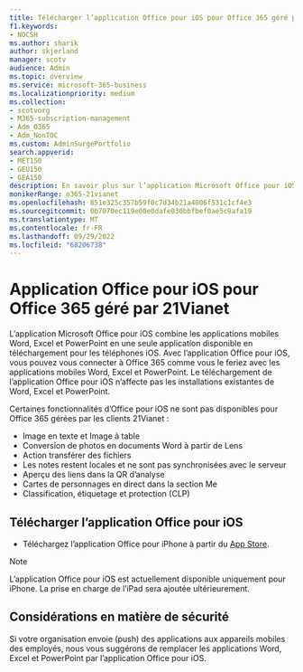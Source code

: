 ```yaml
---
title: Télécharger l’application Office pour iOS pour Office 365 géré par 21Vianet
f1.keywords:
- NOCSH
ms.author: sharik
author: skjerland
manager: scotv
audience: Admin
ms.topic: overview
ms.service: microsoft-365-business
ms.localizationpriority: medium
ms.collection:
- scotvorg
- M365-subscription-management
- Adm_O365
- Adm_NonTOC
ms.custom: AdminSurgePortfolio
search.appverid:
- MET150
- GEU150
- GEA150
description: En savoir plus sur l’application Microsoft Office pour iOS pour Office 365 gérée par 21Vianet et comment la télécharger pour les clients en Chine.
monikerRange: o365-21vianet
ms.openlocfilehash: 851e325c357b59f0c7d34b21a4006f531c1cf4e3
ms.sourcegitcommit: 0b7070ec119e00e0dafe030bbfbef0ae5c9afa19
ms.translationtype: MT
ms.contentlocale: fr-FR
ms.lasthandoff: 09/29/2022
ms.locfileid: "68206738"
---
```

# <a name="office-app-for-ios-for-office-365-operated-by-21vianet"></a>Application Office pour iOS pour Office 365 géré par 21Vianet

L’application Microsoft Office pour iOS combine les applications mobiles Word, Excel et PowerPoint en une seule application disponible en téléchargement pour les téléphones iOS. Avec l’application Office pour iOS, vous pouvez vous connecter à Office 365 comme vous le feriez avec les applications mobiles Word, Excel et PowerPoint. Le téléchargement de l’application Office pour iOS n’affecte pas les installations existantes de Word, Excel et PowerPoint.

Certaines fonctionnalités d’Office pour iOS ne sont pas disponibles pour Office 365 gérées par les clients 21Vianet :

- Image en texte et Image à table 
- Conversion de photos en documents Word à partir de Lens 
- Action transférer des fichiers 
- Les notes restent locales et ne sont pas synchronisées avec le serveur
- Aperçu des liens dans la QR d’analyse
- Cartes de personnages en direct dans la section Me
- Classification, étiquetage et protection (CLP)


## <a name="download-the-office-app-for-ios"></a>Télécharger l’application Office pour iOS

- Téléchargez l’application Office pour iPhone à partir du [App Store](https://products.office.com/mobile/office?rtc=2). 

> [!NOTE]
> L’application Office pour iOS est actuellement disponible uniquement pour iPhone. La prise en charge de l’iPad sera ajoutée ultérieurement. 

## <a name="security-considerations"></a>Considérations en matière de sécurité

Si votre organisation envoie (push) des applications aux appareils mobiles des employés, nous vous suggérons de remplacer les applications Word, Excel et PowerPoint par l’application Office pour iOS.  


